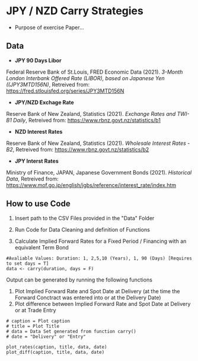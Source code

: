 # JPY / NZD Carry Strategies 

- Purpose of exercise Paper...

## Data

- **JPY 90 Days Libor**

Federal Reserve Bank of St.Louis, FRED Economic Data (2021). *3-Month London Interbank Offered Rate (LIBOR), based on Japanese Yen ((JPY3MTD156N)*, Retreived from: https://fred.stlouisfed.org/series/JPY3MTD156N

- **JPY/NZD Exchage Rate**

Reserve Bank of New Zealand, Statistics (2021). *Exchange Rates and TWI-B1 Daily*, Retreived from: https://www.rbnz.govt.nz/statistics/b1
  
 - **NZD Interest Rates**
 
Reserve Bank of New Zealand, Statistics (2021). *Wholesale Interest Rates - B2*, Retreived from: https://www.rbnz.govt.nz/statistics/b2

- **JPY Interst Rates**

Ministry of Finance, JAPAN, Japanese Government Bonds (2021). *Historical Data*, Retreived from: https://www.mof.go.jp/english/jgbs/reference/interest_rate/index.htm


## How to use Code 

1. Insert path to the CSV Files provided in the "Data" Folder
2. Run Code for Data Cleaning and definition of Functions

3. Calculate Implied Forward Rates for a Fixed Period / Financing with an equivalent Term Bond 

```
#Avaliable Values: Duration: 1, 2,5,10 (Years), 1, 90 (Days) [Requires to set days = T]
data <- carry(duration, days = F)
```
Output can be generated by running the following functions 
1. Plot Implied Forward Rate and Spot Date at Delivery (at the time the Forward Conctract was entered into or at the Delivery Date)
2. Plot difference between Implied Forward Rate and Spot Date at Delivery or at Trade Entry

``` 
# caption = Plot caption 
# title = Plot Title 
# data = Data Set generated from function carry()
# date = "Delivery" or "Entry" 

plot_rates(caption, title, data, date)
plot_diff(caption, title, data, date)
```
